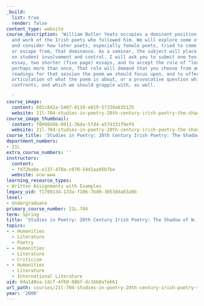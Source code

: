 ```yaml
---
_build:
  list: true
  render: false
content_type: website
course_description: 'William Butler Yeats occupies a dominant position in the lives
  and work of the Irish poets who followed him. We will explore some of that poetry,
  and consider how later poets, especially female poets, tried to come to grips with,
  or escape from, that dominance. As a seminar, the subject will place special emphasis
  on student involvement and control. I will ask you to submit one ten-twelve page
  essay, two shorter (five page) essays, and to accept the role of "leadoff person,"
  perhaps more than once, That role will demand that you choose from among the assigned
  readings for that session the poem we should focus upon, and to offer either a provocative
  articulation of what the poem is about, or a provocative question which the poem
  confronts, and which we should grapple with, as well.

  '
course_image:
  content: 081c8d2a-5407-0119-e819-57330ab35125
  website: 21l-704-studies-in-poetry-20th-century-irish-poetry-the-shadow-of-w-b-yeats-spring-2008
course_image_thumbnail:
  content: f0098d4b-0911-36da-5fd4-a574331f9ef4
  website: 21l-704-studies-in-poetry-20th-century-irish-poetry-the-shadow-of-w-b-yeats-spring-2008
course_title: 'Studies in Poetry: 20th Century Irish Poetry: The Shadow of W. B. Yeats'
department_numbers:
- 21L
extra_course_numbers: ''
instructors:
  content:
  - fd72ba8e-e137-478a-c070-54d1aa95b7be
  website: ocw-www
learning_resource_types:
- Written Assignments with Examples
legacy_uid: f1709134-133a-f106-7bd0-3053dda83a9b
level:
- Undergraduate
primary_course_number: 21L.704
term: Spring
title: 'Studies in Poetry: 20th Century Irish Poetry: The Shadow of W. B. Yeats'
topics:
- - Humanities
  - Literature
  - Poetry
- - Humanities
  - Literature
  - Criticism
- - Humanities
  - Literature
  - International Literature
uid: 94a148ea-1dcf-4f60-88bf-dc16b0afe6b1
url_path: courses/21l-704-studies-in-poetry-20th-century-irish-poetry-the-shadow-of-w-b-yeats-spring-2008
year: '2008'
---
```

